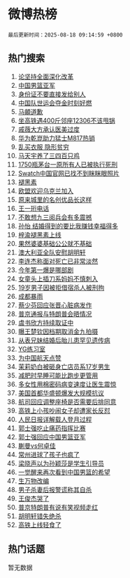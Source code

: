 # 微博热榜

`最后更新时间：2025-08-18 09:14:59 +0800`

## 热门搜索

1. [论坚持全面深化改革](https://m.weibo.cn/search?containerid=100103type%3D1%26t%3D10%26q%3D%23%E8%AE%BA%E5%9D%9A%E6%8C%81%E5%85%A8%E9%9D%A2%E6%B7%B1%E5%8C%96%E6%94%B9%E9%9D%A9%23&stream_entry_id=51&isnewpage=1&extparam=seat%3D1%26cate%3D10103%26pos%3D0%26filter_type%3Drealtimehot%26stream_entry_id%3D51%26c_type%3D51%26dgr%3D0%26q%3D%2523%25E8%25AE%25BA%25E5%259D%259A%25E6%258C%2581%25E5%2585%25A8%25E9%259D%25A2%25E6%25B7%25B1%25E5%258C%2596%25E6%2594%25B9%25E9%259D%25A9%2523%26display_time%3D1755479698%26pre_seqid%3D1755479698413052360066)
1. [中国男篮亚军](https://m.weibo.cn/search?containerid=100103type%3D1%26t%3D10%26q%3D%23%E4%B8%AD%E5%9B%BD%E7%94%B7%E7%AF%AE%E4%BA%9A%E5%86%9B%23&stream_entry_id=31&isnewpage=1&extparam=seat%3D1%26pos%3D0%26realpos%3D1%26c_type%3D31%26band_rank%3D1%26q%3D%2523%25E4%25B8%25AD%25E5%259B%25BD%25E7%2594%25B7%25E7%25AF%25AE%25E4%25BA%259A%25E5%2586%259B%2523%26cate%3D5001%26dgr%3D0%26stream_entry_id%3D31%26lcate%3D5001%26filter_type%3Drealtimehot%26flag%3D16%26display_time%3D1755479698%26pre_seqid%3D1755479698413052360066)
1. [身份证不要直接发给别人](https://m.weibo.cn/search?containerid=100103type%3D1%26t%3D10%26q%3D%E8%BA%AB%E4%BB%BD%E8%AF%81%E4%B8%8D%E8%A6%81%E7%9B%B4%E6%8E%A5%E5%8F%91%E7%BB%99%E5%88%AB%E4%BA%BA&stream_entry_id=31&isnewpage=1&extparam=seat%3D1%26pos%3D1%26realpos%3D2%26c_type%3D31%26band_rank%3D2%26q%3D%25E8%25BA%25AB%25E4%25BB%25BD%25E8%25AF%2581%25E4%25B8%258D%25E8%25A6%2581%25E7%259B%25B4%25E6%258E%25A5%25E5%258F%2591%25E7%25BB%2599%25E5%2588%25AB%25E4%25BA%25BA%26cate%3D5001%26dgr%3D0%26stream_entry_id%3D31%26lcate%3D5001%26filter_type%3Drealtimehot%26flag%3D1%26display_time%3D1755479698%26pre_seqid%3D1755479698413052360066)
1. [中国队世运会夺金时刻好燃](https://m.weibo.cn/search?containerid=100103type%3D1%26t%3D10%26q%3D%23%E4%B8%AD%E5%9B%BD%E9%98%9F%E4%B8%96%E8%BF%90%E4%BC%9A%E5%A4%BA%E9%87%91%E6%97%B6%E5%88%BB%E5%A5%BD%E7%87%83%23&stream_entry_id=31&isnewpage=1&extparam=seat%3D1%26pos%3D2%26realpos%3D3%26c_type%3D31%26band_rank%3D3%26q%3D%2523%25E4%25B8%25AD%25E5%259B%25BD%25E9%2598%259F%25E4%25B8%2596%25E8%25BF%2590%25E4%25BC%259A%25E5%25A4%25BA%25E9%2587%2591%25E6%2597%25B6%25E5%2588%25BB%25E5%25A5%25BD%25E7%2587%2583%2523%26cate%3D5001%26dgr%3D0%26stream_entry_id%3D31%26lcate%3D5001%26filter_type%3Drealtimehot%26flag%3D0%26display_time%3D1755479698%26pre_seqid%3D1755479698413052360066)
1. [马頔道歉](https://m.weibo.cn/search?containerid=100103type%3D1%26t%3D10%26q%3D%23%E9%A9%AC%E9%A0%94%E9%81%93%E6%AD%89%23&stream_entry_id=31&isnewpage=1&extparam=seat%3D1%26pos%3D3%26realpos%3D4%26c_type%3D31%26band_rank%3D4%26q%3D%2523%25E9%25A9%25AC%25E9%25A0%2594%25E9%2581%2593%25E6%25AD%2589%2523%26cate%3D5001%26dgr%3D0%26stream_entry_id%3D31%26lcate%3D5001%26filter_type%3Drealtimehot%26flag%3D2%26display_time%3D1755479698%26pre_seqid%3D1755479698413052360066)
1. [坐高铁遇400斤邻座12306不该甩锅](https://m.weibo.cn/search?containerid=100103type%3D1%26t%3D10%26q%3D%23%E5%9D%90%E9%AB%98%E9%93%81%E9%81%87400%E6%96%A4%E9%82%BB%E5%BA%A712306%E4%B8%8D%E8%AF%A5%E7%94%A9%E9%94%85%23&stream_entry_id=31&isnewpage=1&extparam=seat%3D1%26pos%3D4%26realpos%3D5%26c_type%3D31%26band_rank%3D5%26q%3D%2523%25E5%259D%2590%25E9%25AB%2598%25E9%2593%2581%25E9%2581%2587400%25E6%2596%25A4%25E9%2582%25BB%25E5%25BA%25A712306%25E4%25B8%258D%25E8%25AF%25A5%25E7%2594%25A9%25E9%2594%2585%2523%26cate%3D5001%26dgr%3D0%26stream_entry_id%3D31%26lcate%3D5001%26filter_type%3Drealtimehot%26flag%3D0%26display_time%3D1755479698%26pre_seqid%3D1755479698413052360066)
1. [戚薇大方承认医美过度](https://m.weibo.cn/search?containerid=100103type%3D1%26t%3D10%26q%3D%23%E6%88%9A%E8%96%87%E5%A4%A7%E6%96%B9%E6%89%BF%E8%AE%A4%E5%8C%BB%E7%BE%8E%E8%BF%87%E5%BA%A6%23&stream_entry_id=31&isnewpage=1&extparam=seat%3D1%26pos%3D5%26realpos%3D6%26c_type%3D31%26band_rank%3D6%26q%3D%2523%25E6%2588%259A%25E8%2596%2587%25E5%25A4%25A7%25E6%2596%25B9%25E6%2589%25BF%25E8%25AE%25A4%25E5%258C%25BB%25E7%25BE%258E%25E8%25BF%2587%25E5%25BA%25A6%2523%26cate%3D5001%26dgr%3D0%26stream_entry_id%3D31%26lcate%3D5001%26filter_type%3Drealtimehot%26flag%3D2%26display_time%3D1755479698%26pre_seqid%3D1755479698413052360066)
1. [华为乾崑助力猛士M817热销](https://m.weibo.cn/search?containerid=100103type%3D1%26t%3D10%26q%3D%23%E5%8D%8E%E4%B8%BA%E4%B9%BE%E5%B4%91%E5%8A%A9%E5%8A%9B%E7%8C%9B%E5%A3%ABM817%E7%83%AD%E9%94%80%23&stream_entry_id=31&isnewpage=1&extparam=seat%3D1%26lcate%3D5001%26filter_type%3Drealtimehot%26c_type%3D31%26topic_ad%3D1%26q%3D%2523%25E5%258D%258E%25E4%25B8%25BA%25E4%25B9%25BE%25E5%25B4%2591%25E5%258A%25A9%25E5%258A%259B%25E7%258C%259B%25E5%25A3%25ABM817%25E7%2583%25AD%25E9%2594%2580%2523%26cate%3D5001%26is_ad_pos%3D1%26pos%3D6%26stream_entry_id%3D31%26band_rank%3D7%26adid%3D297148%26dgr%3D0%26display_time%3D1755479698%26pre_seqid%3D1755479698413052360066)
1. [乱买衣服 隐形贫穷](https://m.weibo.cn/search?containerid=100103type%3D1%26t%3D10%26q%3D%E4%B9%B1%E4%B9%B0%E8%A1%A3%E6%9C%8D+%E9%9A%90%E5%BD%A2%E8%B4%AB%E7%A9%B7&stream_entry_id=31&isnewpage=1&extparam=seat%3D1%26pos%3D7%26realpos%3D7%26c_type%3D31%26band_rank%3D7%26q%3D%25E4%25B9%25B1%25E4%25B9%25B0%25E8%25A1%25A3%25E6%259C%258D%2520%25E9%259A%2590%25E5%25BD%25A2%25E8%25B4%25AB%25E7%25A9%25B7%26cate%3D5001%26dgr%3D0%26stream_entry_id%3D31%26lcate%3D5001%26filter_type%3Drealtimehot%26flag%3D1%26display_time%3D1755479698%26pre_seqid%3D1755479698413052360066)
1. [马天宇养了三四百只鸡](https://m.weibo.cn/search?containerid=100103type%3D1%26t%3D10%26q%3D%23%E9%A9%AC%E5%A4%A9%E5%AE%87%E5%85%BB%E4%BA%86%E4%B8%89%E5%9B%9B%E7%99%BE%E5%8F%AA%E9%B8%A1%23&stream_entry_id=31&isnewpage=1&extparam=seat%3D1%26pos%3D8%26realpos%3D8%26c_type%3D31%26band_rank%3D8%26q%3D%2523%25E9%25A9%25AC%25E5%25A4%25A9%25E5%25AE%2587%25E5%2585%25BB%25E4%25BA%2586%25E4%25B8%2589%25E5%259B%259B%25E7%2599%25BE%25E5%258F%25AA%25E9%25B8%25A1%2523%26cate%3D5001%26dgr%3D0%26stream_entry_id%3D31%26lcate%3D5001%26filter_type%3Drealtimehot%26flag%3D2%26display_time%3D1755479698%26pre_seqid%3D1755479698413052360066)
1. [1750瓶茅台一原所有人已被执行死刑](https://m.weibo.cn/search?containerid=100103type%3D1%26t%3D10%26q%3D%231750%E7%93%B6%E8%8C%85%E5%8F%B0%E4%B8%80%E5%8E%9F%E6%89%80%E6%9C%89%E4%BA%BA%E5%B7%B2%E8%A2%AB%E6%89%A7%E8%A1%8C%E6%AD%BB%E5%88%91%23&stream_entry_id=31&isnewpage=1&extparam=seat%3D1%26pos%3D9%26realpos%3D9%26c_type%3D31%26band_rank%3D9%26q%3D%25231750%25E7%2593%25B6%25E8%258C%2585%25E5%258F%25B0%25E4%25B8%2580%25E5%258E%259F%25E6%2589%2580%25E6%259C%2589%25E4%25BA%25BA%25E5%25B7%25B2%25E8%25A2%25AB%25E6%2589%25A7%25E8%25A1%258C%25E6%25AD%25BB%25E5%2588%2591%2523%26cate%3D5001%26dgr%3D0%26stream_entry_id%3D31%26lcate%3D5001%26filter_type%3Drealtimehot%26flag%3D0%26display_time%3D1755479698%26pre_seqid%3D1755479698413052360066)
1. [Swatch中国官网已找不到眯眯眼照片](https://m.weibo.cn/search?containerid=100103type%3D1%26t%3D10%26q%3D%23Swatch%E4%B8%AD%E5%9B%BD%E5%AE%98%E7%BD%91%E5%B7%B2%E6%89%BE%E4%B8%8D%E5%88%B0%E7%9C%AF%E7%9C%AF%E7%9C%BC%E7%85%A7%E7%89%87%23&stream_entry_id=31&isnewpage=1&extparam=seat%3D1%26pos%3D10%26realpos%3D10%26c_type%3D31%26band_rank%3D10%26q%3D%2523Swatch%25E4%25B8%25AD%25E5%259B%25BD%25E5%25AE%2598%25E7%25BD%2591%25E5%25B7%25B2%25E6%2589%25BE%25E4%25B8%258D%25E5%2588%25B0%25E7%259C%25AF%25E7%259C%25AF%25E7%259C%25BC%25E7%2585%25A7%25E7%2589%2587%2523%26cate%3D5001%26dgr%3D0%26stream_entry_id%3D31%26lcate%3D5001%26filter_type%3Drealtimehot%26flag%3D0%26display_time%3D1755479698%26pre_seqid%3D1755479698413052360066)
1. [褪黑素](https://m.weibo.cn/search?containerid=100103type%3D1%26t%3D10%26q%3D%E8%A4%AA%E9%BB%91%E7%B4%A0&stream_entry_id=31&isnewpage=1&extparam=seat%3D1%26pos%3D11%26realpos%3D11%26c_type%3D31%26band_rank%3D11%26q%3D%25E8%25A4%25AA%25E9%25BB%2591%25E7%25B4%25A0%26cate%3D5001%26dgr%3D0%26stream_entry_id%3D31%26lcate%3D5001%26filter_type%3Drealtimehot%26flag%3D2%26display_time%3D1755479698%26pre_seqid%3D1755479698413052360066)
1. [欧盟欢迎乌克兰加入](https://m.weibo.cn/search?containerid=100103type%3D1%26t%3D10%26q%3D%23%E6%AC%A7%E7%9B%9F%E6%AC%A2%E8%BF%8E%E4%B9%8C%E5%85%8B%E5%85%B0%E5%8A%A0%E5%85%A5%23&stream_entry_id=31&isnewpage=1&extparam=seat%3D1%26pos%3D12%26realpos%3D12%26c_type%3D31%26band_rank%3D12%26q%3D%2523%25E6%25AC%25A7%25E7%259B%259F%25E6%25AC%25A2%25E8%25BF%258E%25E4%25B9%258C%25E5%2585%258B%25E5%2585%25B0%25E5%258A%25A0%25E5%2585%25A5%2523%26cate%3D5001%26dgr%3D0%26stream_entry_id%3D31%26lcate%3D5001%26filter_type%3Drealtimehot%26flag%3D1%26display_time%3D1755479698%26pre_seqid%3D1755479698413052360066)
1. [原来城里的名创优品长这样](https://m.weibo.cn/search?containerid=100103type%3D1%26t%3D10%26q%3D%E5%8E%9F%E6%9D%A5%E5%9F%8E%E9%87%8C%E7%9A%84%E5%90%8D%E5%88%9B%E4%BC%98%E5%93%81%E9%95%BF%E8%BF%99%E6%A0%B7&stream_entry_id=31&isnewpage=1&extparam=seat%3D1%26pos%3D13%26realpos%3D13%26c_type%3D31%26band_rank%3D13%26q%3D%25E5%258E%259F%25E6%259D%25A5%25E5%259F%258E%25E9%2587%258C%25E7%259A%2584%25E5%2590%258D%25E5%2588%259B%25E4%25BC%2598%25E5%2593%2581%25E9%2595%25BF%25E8%25BF%2599%25E6%25A0%25B7%26cate%3D5001%26dgr%3D0%26stream_entry_id%3D31%26lcate%3D5001%26filter_type%3Drealtimehot%26flag%3D1%26display_time%3D1755479698%26pre_seqid%3D1755479698413052360066)
1. [王一珩电话](https://m.weibo.cn/search?containerid=100103type%3D1%26t%3D10%26q%3D%E7%8E%8B%E4%B8%80%E7%8F%A9%E7%94%B5%E8%AF%9D&stream_entry_id=31&isnewpage=1&extparam=seat%3D1%26pos%3D14%26realpos%3D14%26c_type%3D31%26band_rank%3D14%26q%3D%25E7%258E%258B%25E4%25B8%2580%25E7%258F%25A9%25E7%2594%25B5%25E8%25AF%259D%26cate%3D5001%26dgr%3D0%26stream_entry_id%3D31%26lcate%3D5001%26filter_type%3Drealtimehot%26flag%3D0%26display_time%3D1755479698%26pre_seqid%3D1755479698413052360066)
1. [不敢想九三阅兵会有多震撼](https://m.weibo.cn/search?containerid=100103type%3D1%26t%3D10%26q%3D%23%E4%B8%8D%E6%95%A2%E6%83%B3%E4%B9%9D%E4%B8%89%E9%98%85%E5%85%B5%E4%BC%9A%E6%9C%89%E5%A4%9A%E9%9C%87%E6%92%BC%23&stream_entry_id=31&isnewpage=1&extparam=seat%3D1%26pos%3D15%26realpos%3D15%26c_type%3D31%26band_rank%3D15%26q%3D%2523%25E4%25B8%258D%25E6%2595%25A2%25E6%2583%25B3%25E4%25B9%259D%25E4%25B8%2589%25E9%2598%2585%25E5%2585%25B5%25E4%25BC%259A%25E6%259C%2589%25E5%25A4%259A%25E9%259C%2587%25E6%2592%25BC%2523%26cate%3D5001%26dgr%3D0%26stream_entry_id%3D31%26lcate%3D5001%26filter_type%3Drealtimehot%26flag%3D0%26display_time%3D1755479698%26pre_seqid%3D1755479698413052360066)
1. [孙怡 结婚得到的要比我赚钱幸福得多](https://m.weibo.cn/search?containerid=100103type%3D1%26t%3D10%26q%3D%E5%AD%99%E6%80%A1+%E7%BB%93%E5%A9%9A%E5%BE%97%E5%88%B0%E7%9A%84%E8%A6%81%E6%AF%94%E6%88%91%E8%B5%9A%E9%92%B1%E5%B9%B8%E7%A6%8F%E5%BE%97%E5%A4%9A&stream_entry_id=31&isnewpage=1&extparam=seat%3D1%26pos%3D16%26realpos%3D16%26c_type%3D31%26band_rank%3D16%26q%3D%25E5%25AD%2599%25E6%2580%25A1%2520%25E7%25BB%2593%25E5%25A9%259A%25E5%25BE%2597%25E5%2588%25B0%25E7%259A%2584%25E8%25A6%2581%25E6%25AF%2594%25E6%2588%2591%25E8%25B5%259A%25E9%2592%25B1%25E5%25B9%25B8%25E7%25A6%258F%25E5%25BE%2597%25E5%25A4%259A%26cate%3D5001%26dgr%3D0%26stream_entry_id%3D31%26lcate%3D5001%26filter_type%3Drealtimehot%26flag%3D0%26display_time%3D1755479698%26pre_seqid%3D1755479698413052360066)
1. [梓渝褪黑素上线](https://m.weibo.cn/search?containerid=100103type%3D1%26t%3D10%26q%3D%23%E6%A2%93%E6%B8%9D%E8%A4%AA%E9%BB%91%E7%B4%A0%E4%B8%8A%E7%BA%BF%23&stream_entry_id=31&isnewpage=1&extparam=seat%3D1%26pos%3D17%26realpos%3D17%26c_type%3D31%26band_rank%3D17%26q%3D%2523%25E6%25A2%2593%25E6%25B8%259D%25E8%25A4%25AA%25E9%25BB%2591%25E7%25B4%25A0%25E4%25B8%258A%25E7%25BA%25BF%2523%26cate%3D5001%26dgr%3D0%26stream_entry_id%3D31%26lcate%3D5001%26filter_type%3Drealtimehot%26flag%3D0%26display_time%3D1755479698%26pre_seqid%3D1755479698413052360066)
1. [果然婆婆基础公公就不基础](https://m.weibo.cn/search?containerid=100103type%3D1%26t%3D10%26q%3D%E6%9E%9C%E7%84%B6%E5%A9%86%E5%A9%86%E5%9F%BA%E7%A1%80%E5%85%AC%E5%85%AC%E5%B0%B1%E4%B8%8D%E5%9F%BA%E7%A1%80&stream_entry_id=31&isnewpage=1&extparam=seat%3D1%26pos%3D18%26realpos%3D18%26c_type%3D31%26band_rank%3D18%26q%3D%25E6%259E%259C%25E7%2584%25B6%25E5%25A9%2586%25E5%25A9%2586%25E5%259F%25BA%25E7%25A1%2580%25E5%2585%25AC%25E5%2585%25AC%25E5%25B0%25B1%25E4%25B8%258D%25E5%259F%25BA%25E7%25A1%2580%26cate%3D5001%26dgr%3D0%26stream_entry_id%3D31%26lcate%3D5001%26filter_type%3Drealtimehot%26flag%3D0%26display_time%3D1755479698%26pre_seqid%3D1755479698413052360066)
1. [澳大利亚全队安慰胡明轩](https://m.weibo.cn/search?containerid=100103type%3D1%26t%3D10%26q%3D%23%E6%BE%B3%E5%A4%A7%E5%88%A9%E4%BA%9A%E5%85%A8%E9%98%9F%E5%AE%89%E6%85%B0%E8%83%A1%E6%98%8E%E8%BD%A9%23&stream_entry_id=31&isnewpage=1&extparam=seat%3D1%26pos%3D19%26realpos%3D19%26c_type%3D31%26band_rank%3D19%26q%3D%2523%25E6%25BE%25B3%25E5%25A4%25A7%25E5%2588%25A9%25E4%25BA%259A%25E5%2585%25A8%25E9%2598%259F%25E5%25AE%2589%25E6%2585%25B0%25E8%2583%25A1%25E6%2598%258E%25E8%25BD%25A9%2523%26cate%3D5001%26dgr%3D0%26stream_entry_id%3D31%26lcate%3D5001%26filter_type%3Drealtimehot%26flag%3D1%26display_time%3D1755479698%26pre_seqid%3D1755479698413052360066)
1. [李连杰称面对死亡已非常淡然](https://m.weibo.cn/search?containerid=100103type%3D1%26t%3D10%26q%3D%23%E6%9D%8E%E8%BF%9E%E6%9D%B0%E7%A7%B0%E9%9D%A2%E5%AF%B9%E6%AD%BB%E4%BA%A1%E5%B7%B2%E9%9D%9E%E5%B8%B8%E6%B7%A1%E7%84%B6%23&stream_entry_id=31&isnewpage=1&extparam=seat%3D1%26pos%3D20%26realpos%3D20%26c_type%3D31%26band_rank%3D20%26q%3D%2523%25E6%259D%258E%25E8%25BF%259E%25E6%259D%25B0%25E7%25A7%25B0%25E9%259D%25A2%25E5%25AF%25B9%25E6%25AD%25BB%25E4%25BA%25A1%25E5%25B7%25B2%25E9%259D%259E%25E5%25B8%25B8%25E6%25B7%25A1%25E7%2584%25B6%2523%26cate%3D5001%26dgr%3D0%26stream_entry_id%3D31%26lcate%3D5001%26filter_type%3Drealtimehot%26flag%3D0%26display_time%3D1755479698%26pre_seqid%3D1755479698413052360066)
1. [今年第一爆是哪部剧](https://m.weibo.cn/search?containerid=100103type%3D1%26t%3D10%26q%3D%23%E4%BB%8A%E5%B9%B4%E7%AC%AC%E4%B8%80%E7%88%86%E6%98%AF%E5%93%AA%E9%83%A8%E5%89%A7%23&stream_entry_id=31&isnewpage=1&extparam=seat%3D1%26pos%3D21%26realpos%3D21%26c_type%3D31%26band_rank%3D21%26q%3D%2523%25E4%25BB%258A%25E5%25B9%25B4%25E7%25AC%25AC%25E4%25B8%2580%25E7%2588%2586%25E6%2598%25AF%25E5%2593%25AA%25E9%2583%25A8%25E5%2589%25A7%2523%26cate%3D5001%26dgr%3D0%26stream_entry_id%3D31%26lcate%3D5001%26filter_type%3Drealtimehot%26flag%3D1%26display_time%3D1755479698%26pre_seqid%3D1755479698413052360066)
1. [女童头上插刀系妈妈不慎刺入](https://m.weibo.cn/search?containerid=100103type%3D1%26t%3D10%26q%3D%23%E5%A5%B3%E7%AB%A5%E5%A4%B4%E4%B8%8A%E6%8F%92%E5%88%80%E7%B3%BB%E5%A6%88%E5%A6%88%E4%B8%8D%E6%85%8E%E5%88%BA%E5%85%A5%23&stream_entry_id=31&isnewpage=1&extparam=seat%3D1%26pos%3D22%26realpos%3D22%26c_type%3D31%26band_rank%3D22%26q%3D%2523%25E5%25A5%25B3%25E7%25AB%25A5%25E5%25A4%25B4%25E4%25B8%258A%25E6%258F%2592%25E5%2588%2580%25E7%25B3%25BB%25E5%25A6%2588%25E5%25A6%2588%25E4%25B8%258D%25E6%2585%258E%25E5%2588%25BA%25E5%2585%25A5%2523%26cate%3D5001%26dgr%3D0%26stream_entry_id%3D31%26lcate%3D5001%26filter_type%3Drealtimehot%26flag%3D0%26display_time%3D1755479698%26pre_seqid%3D1755479698413052360066)
1. [19岁男子因被拒借宿杀人被刑拘](https://m.weibo.cn/search?containerid=100103type%3D1%26t%3D10%26q%3D%2319%E5%B2%81%E7%94%B7%E5%AD%90%E5%9B%A0%E8%A2%AB%E6%8B%92%E5%80%9F%E5%AE%BF%E6%9D%80%E4%BA%BA%E8%A2%AB%E5%88%91%E6%8B%98%23&stream_entry_id=31&isnewpage=1&extparam=seat%3D1%26pos%3D23%26realpos%3D23%26c_type%3D31%26band_rank%3D23%26q%3D%252319%25E5%25B2%2581%25E7%2594%25B7%25E5%25AD%2590%25E5%259B%25A0%25E8%25A2%25AB%25E6%258B%2592%25E5%2580%259F%25E5%25AE%25BF%25E6%259D%2580%25E4%25BA%25BA%25E8%25A2%25AB%25E5%2588%2591%25E6%258B%2598%2523%26cate%3D5001%26dgr%3D0%26stream_entry_id%3D31%26lcate%3D5001%26filter_type%3Drealtimehot%26flag%3D1%26display_time%3D1755479698%26pre_seqid%3D1755479698413052360066)
1. [成都暴雨](https://m.weibo.cn/search?containerid=100103type%3D1%26t%3D10%26q%3D%E6%88%90%E9%83%BD%E6%9A%B4%E9%9B%A8&stream_entry_id=31&isnewpage=1&extparam=seat%3D1%26pos%3D24%26realpos%3D24%26c_type%3D31%26band_rank%3D24%26q%3D%25E6%2588%2590%25E9%2583%25BD%25E6%259A%25B4%25E9%259B%25A8%26cate%3D5001%26dgr%3D0%26stream_entry_id%3D31%26lcate%3D5001%26filter_type%3Drealtimehot%26flag%3D1%26display_time%3D1755479698%26pre_seqid%3D1755479698413052360066)
1. [蔡少芬回应张晋心脏病发作](https://m.weibo.cn/search?containerid=100103type%3D1%26t%3D10%26q%3D%23%E8%94%A1%E5%B0%91%E8%8A%AC%E5%9B%9E%E5%BA%94%E5%BC%A0%E6%99%8B%E5%BF%83%E8%84%8F%E7%97%85%E5%8F%91%E4%BD%9C%23&stream_entry_id=31&isnewpage=1&extparam=seat%3D1%26pos%3D25%26realpos%3D25%26c_type%3D31%26band_rank%3D25%26q%3D%2523%25E8%2594%25A1%25E5%25B0%2591%25E8%258A%25AC%25E5%259B%259E%25E5%25BA%2594%25E5%25BC%25A0%25E6%2599%258B%25E5%25BF%2583%25E8%2584%258F%25E7%2597%2585%25E5%258F%2591%25E4%25BD%259C%2523%26cate%3D5001%26dgr%3D0%26stream_entry_id%3D31%26lcate%3D5001%26filter_type%3Drealtimehot%26flag%3D1%26display_time%3D1755479698%26pre_seqid%3D1755479698413052360066)
1. [普京通报与特朗普会晤情况](https://m.weibo.cn/search?containerid=100103type%3D1%26t%3D10%26q%3D%23%E6%99%AE%E4%BA%AC%E9%80%9A%E6%8A%A5%E4%B8%8E%E7%89%B9%E6%9C%97%E6%99%AE%E4%BC%9A%E6%99%A4%E6%83%85%E5%86%B5%23&stream_entry_id=31&isnewpage=1&extparam=seat%3D1%26pos%3D26%26realpos%3D26%26c_type%3D31%26band_rank%3D26%26q%3D%2523%25E6%2599%25AE%25E4%25BA%25AC%25E9%2580%259A%25E6%258A%25A5%25E4%25B8%258E%25E7%2589%25B9%25E6%259C%2597%25E6%2599%25AE%25E4%25BC%259A%25E6%2599%25A4%25E6%2583%2585%25E5%2586%25B5%2523%26cate%3D5001%26dgr%3D0%26stream_entry_id%3D31%26lcate%3D5001%26filter_type%3Drealtimehot%26flag%3D1%26display_time%3D1755479698%26pre_seqid%3D1755479698413052360066)
1. [虞书欣方持续取证中](https://m.weibo.cn/search?containerid=100103type%3D1%26t%3D10%26q%3D%23%E8%99%9E%E4%B9%A6%E6%AC%A3%E6%96%B9%E6%8C%81%E7%BB%AD%E5%8F%96%E8%AF%81%E4%B8%AD%23&stream_entry_id=31&isnewpage=1&extparam=seat%3D1%26pos%3D27%26realpos%3D27%26c_type%3D31%26band_rank%3D27%26q%3D%2523%25E8%2599%259E%25E4%25B9%25A6%25E6%25AC%25A3%25E6%2596%25B9%25E6%258C%2581%25E7%25BB%25AD%25E5%258F%2596%25E8%25AF%2581%25E4%25B8%25AD%2523%26cate%3D5001%26dgr%3D0%26stream_entry_id%3D31%26lcate%3D5001%26filter_type%3Drealtimehot%26flag%3D0%26display_time%3D1755479698%26pre_seqid%3D1755479698413052360066)
1. [曝王楚钦因档期取消金九拍摄](https://m.weibo.cn/search?containerid=100103type%3D1%26t%3D10%26q%3D%E6%9B%9D%E7%8E%8B%E6%A5%9A%E9%92%A6%E5%9B%A0%E6%A1%A3%E6%9C%9F%E5%8F%96%E6%B6%88%E9%87%91%E4%B9%9D%E6%8B%8D%E6%91%84&stream_entry_id=31&isnewpage=1&extparam=seat%3D1%26pos%3D28%26realpos%3D28%26c_type%3D31%26band_rank%3D28%26q%3D%25E6%259B%259D%25E7%258E%258B%25E6%25A5%259A%25E9%2592%25A6%25E5%259B%25A0%25E6%25A1%25A3%25E6%259C%259F%25E5%258F%2596%25E6%25B6%2588%25E9%2587%2591%25E4%25B9%259D%25E6%258B%258D%25E6%2591%2584%26cate%3D5001%26dgr%3D0%26stream_entry_id%3D31%26lcate%3D5001%26filter_type%3Drealtimehot%26flag%3D0%26display_time%3D1755479698%26pre_seqid%3D1755479698413052360066)
1. [从表兄妹结婚后胎儿患罕见遗传病](https://m.weibo.cn/search?containerid=100103type%3D1%26t%3D10%26q%3D%23%E4%BB%8E%E8%A1%A8%E5%85%84%E5%A6%B9%E7%BB%93%E5%A9%9A%E5%90%8E%E8%83%8E%E5%84%BF%E6%82%A3%E7%BD%95%E8%A7%81%E9%81%97%E4%BC%A0%E7%97%85%23&stream_entry_id=31&isnewpage=1&extparam=seat%3D1%26pos%3D29%26realpos%3D29%26c_type%3D31%26band_rank%3D29%26q%3D%2523%25E4%25BB%258E%25E8%25A1%25A8%25E5%2585%2584%25E5%25A6%25B9%25E7%25BB%2593%25E5%25A9%259A%25E5%2590%258E%25E8%2583%258E%25E5%2584%25BF%25E6%2582%25A3%25E7%25BD%2595%25E8%25A7%2581%25E9%2581%2597%25E4%25BC%25A0%25E7%2597%2585%2523%26cate%3D5001%26dgr%3D0%26stream_entry_id%3D31%26lcate%3D5001%26filter_type%3Drealtimehot%26flag%3D0%26display_time%3D1755479698%26pre_seqid%3D1755479698413052360066)
1. [YG练习室](https://m.weibo.cn/search?containerid=100103type%3D1%26t%3D10%26q%3DYG%E7%BB%83%E4%B9%A0%E5%AE%A4&stream_entry_id=31&isnewpage=1&extparam=seat%3D1%26pos%3D30%26realpos%3D30%26c_type%3D31%26band_rank%3D30%26q%3DYG%25E7%25BB%2583%25E4%25B9%25A0%25E5%25AE%25A4%26cate%3D5001%26dgr%3D0%26stream_entry_id%3D31%26lcate%3D5001%26filter_type%3Drealtimehot%26flag%3D1%26display_time%3D1755479698%26pre_seqid%3D1755479698413052360066)
1. [为中国航天点赞](https://m.weibo.cn/search?containerid=100103type%3D1%26t%3D10%26q%3D%23%E4%B8%BA%E4%B8%AD%E5%9B%BD%E8%88%AA%E5%A4%A9%E7%82%B9%E8%B5%9E%23&stream_entry_id=31&isnewpage=1&extparam=seat%3D1%26pos%3D31%26realpos%3D31%26c_type%3D31%26band_rank%3D31%26q%3D%2523%25E4%25B8%25BA%25E4%25B8%25AD%25E5%259B%25BD%25E8%2588%25AA%25E5%25A4%25A9%25E7%2582%25B9%25E8%25B5%259E%2523%26cate%3D5001%26dgr%3D0%26stream_entry_id%3D31%26lcate%3D5001%26filter_type%3Drealtimehot%26flag%3D1%26display_time%3D1755479698%26pre_seqid%3D1755479698413052360066)
1. [茉莉奶白被砸身亡店员系17岁男生](https://m.weibo.cn/search?containerid=100103type%3D1%26t%3D10%26q%3D%23%E8%8C%89%E8%8E%89%E5%A5%B6%E7%99%BD%E8%A2%AB%E7%A0%B8%E8%BA%AB%E4%BA%A1%E5%BA%97%E5%91%98%E7%B3%BB17%E5%B2%81%E7%94%B7%E7%94%9F%23&stream_entry_id=31&isnewpage=1&extparam=seat%3D1%26pos%3D32%26realpos%3D32%26c_type%3D31%26band_rank%3D32%26q%3D%2523%25E8%258C%2589%25E8%258E%2589%25E5%25A5%25B6%25E7%2599%25BD%25E8%25A2%25AB%25E7%25A0%25B8%25E8%25BA%25AB%25E4%25BA%25A1%25E5%25BA%2597%25E5%2591%2598%25E7%25B3%25BB17%25E5%25B2%2581%25E7%2594%25B7%25E7%2594%259F%2523%26cate%3D5001%26dgr%3D0%26stream_entry_id%3D31%26lcate%3D5001%26filter_type%3Drealtimehot%26flag%3D0%26display_time%3D1755479698%26pre_seqid%3D1755479698413052360066)
1. [减肥时早睡可能比跑步更管用](https://m.weibo.cn/search?containerid=100103type%3D1%26t%3D10%26q%3D%23%E5%87%8F%E8%82%A5%E6%97%B6%E6%97%A9%E7%9D%A1%E5%8F%AF%E8%83%BD%E6%AF%94%E8%B7%91%E6%AD%A5%E6%9B%B4%E7%AE%A1%E7%94%A8%23&stream_entry_id=31&isnewpage=1&extparam=seat%3D1%26pos%3D33%26realpos%3D33%26c_type%3D31%26band_rank%3D33%26q%3D%2523%25E5%2587%258F%25E8%2582%25A5%25E6%2597%25B6%25E6%2597%25A9%25E7%259D%25A1%25E5%258F%25AF%25E8%2583%25BD%25E6%25AF%2594%25E8%25B7%2591%25E6%25AD%25A5%25E6%259B%25B4%25E7%25AE%25A1%25E7%2594%25A8%2523%26cate%3D5001%26dgr%3D0%26stream_entry_id%3D31%26lcate%3D5001%26filter_type%3Drealtimehot%26flag%3D0%26display_time%3D1755479698%26pre_seqid%3D1755479698413052360066)
1. [多女性用棉密码病变速度让医生震惊](https://m.weibo.cn/search?containerid=100103type%3D1%26t%3D10%26q%3D%23%E5%A4%9A%E5%A5%B3%E6%80%A7%E7%94%A8%E6%A3%89%E5%AF%86%E7%A0%81%E7%97%85%E5%8F%98%E9%80%9F%E5%BA%A6%E8%AE%A9%E5%8C%BB%E7%94%9F%E9%9C%87%E6%83%8A%23&stream_entry_id=31&isnewpage=1&extparam=seat%3D1%26pos%3D34%26realpos%3D34%26c_type%3D31%26band_rank%3D34%26q%3D%2523%25E5%25A4%259A%25E5%25A5%25B3%25E6%2580%25A7%25E7%2594%25A8%25E6%25A3%2589%25E5%25AF%2586%25E7%25A0%2581%25E7%2597%2585%25E5%258F%2598%25E9%2580%259F%25E5%25BA%25A6%25E8%25AE%25A9%25E5%258C%25BB%25E7%2594%259F%25E9%259C%2587%25E6%2583%258A%2523%26cate%3D5001%26dgr%3D0%26stream_entry_id%3D31%26lcate%3D5001%26filter_type%3Drealtimehot%26flag%3D0%26display_time%3D1755479698%26pre_seqid%3D1755479698413052360066)
1. [美国首都华盛顿爆发大规模抗议](https://m.weibo.cn/search?containerid=100103type%3D1%26t%3D10%26q%3D%23%E7%BE%8E%E5%9B%BD%E9%A6%96%E9%83%BD%E5%8D%8E%E7%9B%9B%E9%A1%BF%E7%88%86%E5%8F%91%E5%A4%A7%E8%A7%84%E6%A8%A1%E6%8A%97%E8%AE%AE%23&stream_entry_id=31&isnewpage=1&extparam=seat%3D1%26pos%3D35%26realpos%3D35%26c_type%3D31%26band_rank%3D35%26q%3D%2523%25E7%25BE%258E%25E5%259B%25BD%25E9%25A6%2596%25E9%2583%25BD%25E5%258D%258E%25E7%259B%259B%25E9%25A1%25BF%25E7%2588%2586%25E5%258F%2591%25E5%25A4%25A7%25E8%25A7%2584%25E6%25A8%25A1%25E6%258A%2597%25E8%25AE%25AE%2523%26cate%3D5001%26dgr%3D0%26stream_entry_id%3D31%26lcate%3D5001%26filter_type%3Drealtimehot%26flag%3D0%26display_time%3D1755479698%26pre_seqid%3D1755479698413052360066)
1. [航司回应调整座椅是否需要后排同意](https://m.weibo.cn/search?containerid=100103type%3D1%26t%3D10%26q%3D%23%E8%88%AA%E5%8F%B8%E5%9B%9E%E5%BA%94%E8%B0%83%E6%95%B4%E5%BA%A7%E6%A4%85%E6%98%AF%E5%90%A6%E9%9C%80%E8%A6%81%E5%90%8E%E6%8E%92%E5%90%8C%E6%84%8F%23&stream_entry_id=31&isnewpage=1&extparam=seat%3D1%26pos%3D36%26realpos%3D36%26c_type%3D31%26band_rank%3D36%26q%3D%2523%25E8%2588%25AA%25E5%258F%25B8%25E5%259B%259E%25E5%25BA%2594%25E8%25B0%2583%25E6%2595%25B4%25E5%25BA%25A7%25E6%25A4%2585%25E6%2598%25AF%25E5%2590%25A6%25E9%259C%2580%25E8%25A6%2581%25E5%2590%258E%25E6%258E%2592%25E5%2590%258C%25E6%2584%258F%2523%26cate%3D5001%26dgr%3D0%26stream_entry_id%3D31%26lcate%3D5001%26filter_type%3Drealtimehot%26flag%3D1%26display_time%3D1755479698%26pre_seqid%3D1755479698413052360066)
1. [高铁上小孩吵闹女子却遭家长反怼](https://m.weibo.cn/search?containerid=100103type%3D1%26t%3D10%26q%3D%23%E9%AB%98%E9%93%81%E4%B8%8A%E5%B0%8F%E5%AD%A9%E5%90%B5%E9%97%B9%E5%A5%B3%E5%AD%90%E5%8D%B4%E9%81%AD%E5%AE%B6%E9%95%BF%E5%8F%8D%E6%80%BC%23&stream_entry_id=31&isnewpage=1&extparam=seat%3D1%26pos%3D37%26realpos%3D37%26c_type%3D31%26band_rank%3D37%26q%3D%2523%25E9%25AB%2598%25E9%2593%2581%25E4%25B8%258A%25E5%25B0%258F%25E5%25AD%25A9%25E5%2590%25B5%25E9%2597%25B9%25E5%25A5%25B3%25E5%25AD%2590%25E5%258D%25B4%25E9%2581%25AD%25E5%25AE%25B6%25E9%2595%25BF%25E5%258F%258D%25E6%2580%25BC%2523%26cate%3D5001%26dgr%3D0%26stream_entry_id%3D31%26lcate%3D5001%26filter_type%3Drealtimehot%26flag%3D0%26display_time%3D1755479698%26pre_seqid%3D1755479698413052360066)
1. [人民日报详解载人登月过程](https://m.weibo.cn/search?containerid=100103type%3D1%26t%3D10%26q%3D%23%E4%BA%BA%E6%B0%91%E6%97%A5%E6%8A%A5%E8%AF%A6%E8%A7%A3%E8%BD%BD%E4%BA%BA%E7%99%BB%E6%9C%88%E8%BF%87%E7%A8%8B%23&stream_entry_id=31&isnewpage=1&extparam=seat%3D1%26pos%3D38%26realpos%3D38%26c_type%3D31%26band_rank%3D38%26q%3D%2523%25E4%25BA%25BA%25E6%25B0%2591%25E6%2597%25A5%25E6%258A%25A5%25E8%25AF%25A6%25E8%25A7%25A3%25E8%25BD%25BD%25E4%25BA%25BA%25E7%2599%25BB%25E6%259C%2588%25E8%25BF%2587%25E7%25A8%258B%2523%26cate%3D5001%26dgr%3D0%26stream_entry_id%3D31%26lcate%3D5001%26filter_type%3Drealtimehot%26flag%3D1%26display_time%3D1755479698%26pre_seqid%3D1755479698413052360066)
1. [郭士强吃止痛药指挥比赛](https://m.weibo.cn/search?containerid=100103type%3D1%26t%3D10%26q%3D%23%E9%83%AD%E5%A3%AB%E5%BC%BA%E5%90%83%E6%AD%A2%E7%97%9B%E8%8D%AF%E6%8C%87%E6%8C%A5%E6%AF%94%E8%B5%9B%23&stream_entry_id=31&isnewpage=1&extparam=seat%3D1%26pos%3D39%26realpos%3D39%26c_type%3D31%26band_rank%3D39%26q%3D%2523%25E9%2583%25AD%25E5%25A3%25AB%25E5%25BC%25BA%25E5%2590%2583%25E6%25AD%25A2%25E7%2597%259B%25E8%258D%25AF%25E6%258C%2587%25E6%258C%25A5%25E6%25AF%2594%25E8%25B5%259B%2523%26cate%3D5001%26dgr%3D0%26stream_entry_id%3D31%26lcate%3D5001%26filter_type%3Drealtimehot%26flag%3D1%26display_time%3D1755479698%26pre_seqid%3D1755479698413052360066)
1. [郭士强回应中国男篮亚军](https://m.weibo.cn/search?containerid=100103type%3D1%26t%3D10%26q%3D%23%E9%83%AD%E5%A3%AB%E5%BC%BA%E5%9B%9E%E5%BA%94%E4%B8%AD%E5%9B%BD%E7%94%B7%E7%AF%AE%E4%BA%9A%E5%86%9B%23&stream_entry_id=31&isnewpage=1&extparam=seat%3D1%26pos%3D40%26realpos%3D40%26c_type%3D31%26band_rank%3D40%26q%3D%2523%25E9%2583%25AD%25E5%25A3%25AB%25E5%25BC%25BA%25E5%259B%259E%25E5%25BA%2594%25E4%25B8%25AD%25E5%259B%25BD%25E7%2594%25B7%25E7%25AF%25AE%25E4%25BA%259A%25E5%2586%259B%2523%26cate%3D5001%26dgr%3D0%26stream_entry_id%3D31%26lcate%3D5001%26filter_type%3Drealtimehot%26flag%3D1%26display_time%3D1755479698%26pre_seqid%3D1755479698413052360066)
1. [蒯曼vs何卓佳](https://m.weibo.cn/search?containerid=100103type%3D1%26t%3D10%26q%3D%23%E8%92%AF%E6%9B%BCvs%E4%BD%95%E5%8D%93%E4%BD%B3%23&stream_entry_id=31&isnewpage=1&extparam=seat%3D1%26pos%3D41%26realpos%3D41%26c_type%3D31%26band_rank%3D41%26q%3D%2523%25E8%2592%25AF%25E6%259B%25BCvs%25E4%25BD%2595%25E5%258D%2593%25E4%25BD%25B3%2523%26cate%3D5001%26dgr%3D0%26stream_entry_id%3D31%26lcate%3D5001%26filter_type%3Drealtimehot%26flag%3D1%26display_time%3D1755479698%26pre_seqid%3D1755479698413052360066)
1. [常州进球了孩子也疯了](https://m.weibo.cn/search?containerid=100103type%3D1%26t%3D10%26q%3D%23%E5%B8%B8%E5%B7%9E%E8%BF%9B%E7%90%83%E4%BA%86%E5%AD%A9%E5%AD%90%E4%B9%9F%E7%96%AF%E4%BA%86%23&stream_entry_id=31&isnewpage=1&extparam=seat%3D1%26pos%3D42%26realpos%3D42%26c_type%3D31%26band_rank%3D42%26q%3D%2523%25E5%25B8%25B8%25E5%25B7%259E%25E8%25BF%259B%25E7%2590%2583%25E4%25BA%2586%25E5%25AD%25A9%25E5%25AD%2590%25E4%25B9%259F%25E7%2596%25AF%25E4%25BA%2586%2523%26cate%3D5001%26dgr%3D0%26stream_entry_id%3D31%26lcate%3D5001%26filter_type%3Drealtimehot%26flag%3D1%26display_time%3D1755479698%26pre_seqid%3D1755479698413052360066)
1. [梁晓声以为孙颖莎是学生引导员](https://m.weibo.cn/search?containerid=100103type%3D1%26t%3D10%26q%3D%E6%A2%81%E6%99%93%E5%A3%B0%E4%BB%A5%E4%B8%BA%E5%AD%99%E9%A2%96%E8%8E%8E%E6%98%AF%E5%AD%A6%E7%94%9F%E5%BC%95%E5%AF%BC%E5%91%98&stream_entry_id=31&isnewpage=1&extparam=seat%3D1%26pos%3D43%26realpos%3D43%26c_type%3D31%26band_rank%3D43%26q%3D%25E6%25A2%2581%25E6%2599%2593%25E5%25A3%25B0%25E4%25BB%25A5%25E4%25B8%25BA%25E5%25AD%2599%25E9%25A2%2596%25E8%258E%258E%25E6%2598%25AF%25E5%25AD%25A6%25E7%2594%259F%25E5%25BC%2595%25E5%25AF%25BC%25E5%2591%2598%26cate%3D5001%26dgr%3D0%26stream_entry_id%3D31%26lcate%3D5001%26filter_type%3Drealtimehot%26flag%3D1%26display_time%3D1755479698%26pre_seqid%3D1755479698413052360066)
1. [一觉醒来再次看到中国男篮的希望](https://m.weibo.cn/search?containerid=100103type%3D1%26t%3D10%26q%3D%23%E4%B8%80%E8%A7%89%E9%86%92%E6%9D%A5%E5%86%8D%E6%AC%A1%E7%9C%8B%E5%88%B0%E4%B8%AD%E5%9B%BD%E7%94%B7%E7%AF%AE%E7%9A%84%E5%B8%8C%E6%9C%9B%23&stream_entry_id=31&isnewpage=1&extparam=seat%3D1%26pos%3D44%26realpos%3D44%26c_type%3D31%26band_rank%3D44%26q%3D%2523%25E4%25B8%2580%25E8%25A7%2589%25E9%2586%2592%25E6%259D%25A5%25E5%2586%258D%25E6%25AC%25A1%25E7%259C%258B%25E5%2588%25B0%25E4%25B8%25AD%25E5%259B%25BD%25E7%2594%25B7%25E7%25AF%25AE%25E7%259A%2584%25E5%25B8%258C%25E6%259C%259B%2523%26cate%3D5001%26dgr%3D0%26stream_entry_id%3D31%26lcate%3D5001%26filter_type%3Drealtimehot%26flag%3D1%26display_time%3D1755479698%26pre_seqid%3D1755479698413052360066)
1. [生万物改编](https://m.weibo.cn/search?containerid=100103type%3D1%26t%3D10%26q%3D%23%E7%94%9F%E4%B8%87%E7%89%A9%E6%94%B9%E7%BC%96%23&stream_entry_id=31&isnewpage=1&extparam=seat%3D1%26pos%3D45%26realpos%3D45%26c_type%3D31%26band_rank%3D45%26q%3D%2523%25E7%2594%259F%25E4%25B8%2587%25E7%2589%25A9%25E6%2594%25B9%25E7%25BC%2596%2523%26cate%3D5001%26dgr%3D0%26stream_entry_id%3D31%26lcate%3D5001%26filter_type%3Drealtimehot%26flag%3D1%26display_time%3D1755479698%26pre_seqid%3D1755479698413052360066)
1. [男子杀妻后报警谎称其自杀](https://m.weibo.cn/search?containerid=100103type%3D1%26t%3D10%26q%3D%23%E7%94%B7%E5%AD%90%E6%9D%80%E5%A6%BB%E5%90%8E%E6%8A%A5%E8%AD%A6%E8%B0%8E%E7%A7%B0%E5%85%B6%E8%87%AA%E6%9D%80%23&stream_entry_id=31&isnewpage=1&extparam=seat%3D1%26pos%3D46%26realpos%3D46%26c_type%3D31%26band_rank%3D46%26q%3D%2523%25E7%2594%25B7%25E5%25AD%2590%25E6%259D%2580%25E5%25A6%25BB%25E5%2590%258E%25E6%258A%25A5%25E8%25AD%25A6%25E8%25B0%258E%25E7%25A7%25B0%25E5%2585%25B6%25E8%2587%25AA%25E6%259D%2580%2523%26cate%3D5001%26dgr%3D0%26stream_entry_id%3D31%26lcate%3D5001%26filter_type%3Drealtimehot%26flag%3D0%26display_time%3D1755479698%26pre_seqid%3D1755479698413052360066)
1. [王俊杰哭了](https://m.weibo.cn/search?containerid=100103type%3D1%26t%3D10%26q%3D%23%E7%8E%8B%E4%BF%8A%E6%9D%B0%E5%93%AD%E4%BA%86%23&stream_entry_id=31&isnewpage=1&extparam=seat%3D1%26pos%3D47%26realpos%3D47%26c_type%3D31%26band_rank%3D47%26q%3D%2523%25E7%258E%258B%25E4%25BF%258A%25E6%259D%25B0%25E5%2593%25AD%25E4%25BA%2586%2523%26cate%3D5001%26dgr%3D0%26stream_entry_id%3D31%26lcate%3D5001%26filter_type%3Drealtimehot%26flag%3D0%26display_time%3D1755479698%26pre_seqid%3D1755479698413052360066)
1. [普京特朗普有说有笑视频走红](https://m.weibo.cn/search?containerid=100103type%3D1%26t%3D10%26q%3D%23%E6%99%AE%E4%BA%AC%E7%89%B9%E6%9C%97%E6%99%AE%E6%9C%89%E8%AF%B4%E6%9C%89%E7%AC%91%E8%A7%86%E9%A2%91%E8%B5%B0%E7%BA%A2%23&stream_entry_id=31&isnewpage=1&extparam=seat%3D1%26pos%3D48%26realpos%3D48%26c_type%3D31%26band_rank%3D48%26q%3D%2523%25E6%2599%25AE%25E4%25BA%25AC%25E7%2589%25B9%25E6%259C%2597%25E6%2599%25AE%25E6%259C%2589%25E8%25AF%25B4%25E6%259C%2589%25E7%25AC%2591%25E8%25A7%2586%25E9%25A2%2591%25E8%25B5%25B0%25E7%25BA%25A2%2523%26cate%3D5001%26dgr%3D0%26stream_entry_id%3D31%26lcate%3D5001%26filter_type%3Drealtimehot%26flag%3D0%26display_time%3D1755479698%26pre_seqid%3D1755479698413052360066)
1. [胡明轩错失绝杀](https://m.weibo.cn/search?containerid=100103type%3D1%26t%3D10%26q%3D%23%E8%83%A1%E6%98%8E%E8%BD%A9%E9%94%99%E5%A4%B1%E7%BB%9D%E6%9D%80%23&stream_entry_id=31&isnewpage=1&extparam=seat%3D1%26pos%3D49%26realpos%3D49%26c_type%3D31%26band_rank%3D49%26q%3D%2523%25E8%2583%25A1%25E6%2598%258E%25E8%25BD%25A9%25E9%2594%2599%25E5%25A4%25B1%25E7%25BB%259D%25E6%259D%2580%2523%26cate%3D5001%26dgr%3D0%26stream_entry_id%3D31%26lcate%3D5001%26filter_type%3Drealtimehot%26flag%3D0%26display_time%3D1755479698%26pre_seqid%3D1755479698413052360066)
1. [高铁上线轻食了](https://m.weibo.cn/search?containerid=100103type%3D1%26t%3D10%26q%3D%23%E9%AB%98%E9%93%81%E4%B8%8A%E7%BA%BF%E8%BD%BB%E9%A3%9F%E4%BA%86%23&stream_entry_id=31&isnewpage=1&extparam=seat%3D1%26pos%3D50%26realpos%3D50%26c_type%3D31%26band_rank%3D50%26q%3D%2523%25E9%25AB%2598%25E9%2593%2581%25E4%25B8%258A%25E7%25BA%25BF%25E8%25BD%25BB%25E9%25A3%259F%25E4%25BA%2586%2523%26cate%3D5001%26dgr%3D0%26stream_entry_id%3D31%26lcate%3D5001%26filter_type%3Drealtimehot%26flag%3D1%26display_time%3D1755479698%26pre_seqid%3D1755479698413052360066)

## 热门话题

暂无数据
